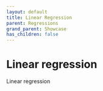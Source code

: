```yaml
---
layout: default
title: Linear Regression
parent: Regressions
grand_parent: Showcase
has_children: false
---
```


# Linear regression

Linear regression

<div data-ref="documentation/linearRegression"></div>
<script src="/dataspot/samples/linearRegression.js"></script>
